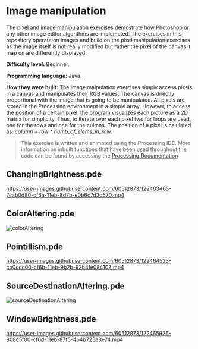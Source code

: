 # Image manipulation
The pixel and image manipulation exercises demostrate how Photoshop or any other image editor algorithms are implemeted. The exercises in this repository operate on images and build on the pixel manipulation exercises as the image itself is not really modified but rather the pixel of the canvas it map on are differently displayed.  

**Difficulty level:** Beginner. 

**Programming language:** Java.

**How they were built:** The image maipulation exercises simply access pixels in a canvas and manipulates their RGB values. The canvas is directly proportional with the image that is going to be manipulated. All pixels are stored in the Processing environment in a simple array. However, to access the position of a certain pixel, the program visualizes each picture as a 2D matrix for simplicity. Thus, to iterate over each pixel two for loops are used, one for the rows and one for the culmns. The position of a pixel is calulated as: *column + row * numb_of_elems_in_row*.  

> This exercise is written and animated using the Processing IDE. More information on inbuilt functions that have been used throughout the code can be found by accessing the [Processing Documentation](https://processing.org/reference/)

## ChangingBrightness.pde
https://user-images.githubusercontent.com/60512873/122463465-7cab0d80-cf6a-11eb-8d7b-e0b6c7d3d570.mp4

## ColorAltering.pde
![colorAltering](https://user-images.githubusercontent.com/60512873/122463945-1a064180-cf6b-11eb-91c8-6d2918e1b8ef.png)

## Pointillism.pde
https://user-images.githubusercontent.com/60512873/122464523-cb0cdc00-cf6b-11eb-9b2b-92b4fe084103.mp4

## SourceDestinationAltering.pde
![sourceDestinationAltering](https://user-images.githubusercontent.com/60512873/122465672-3a370000-cf6d-11eb-860f-67c89ffc605a.png)

## WindowBrightness.pde
https://user-images.githubusercontent.com/60512873/122465926-808c5f00-cf6d-11eb-87f5-4b4b725e8e74.mp4












